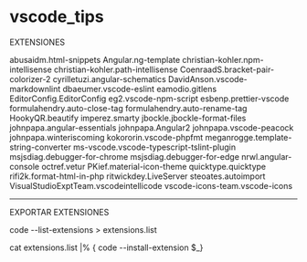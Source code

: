 # vscode_tips  

EXTENSIONES 

abusaidm.html-snippets
Angular.ng-template
christian-kohler.npm-intellisense 
christian-kohler.path-intellisense
CoenraadS.bracket-pair-colorizer-2
cyrilletuzi.angular-schematics
DavidAnson.vscode-markdownlint
dbaeumer.vscode-eslint
eamodio.gitlens
EditorConfig.EditorConfig
eg2.vscode-npm-script
esbenp.prettier-vscode
formulahendry.auto-close-tag
formulahendry.auto-rename-tag
HookyQR.beautify
imperez.smarty
jbockle.jbockle-format-files
johnpapa.angular-essentials
johnpapa.Angular2
johnpapa.vscode-peacock
johnpapa.winteriscoming
kokororin.vscode-phpfmt
meganrogge.template-string-converter
ms-vscode.vscode-typescript-tslint-plugin
msjsdiag.debugger-for-chrome
msjsdiag.debugger-for-edge
nrwl.angular-console
octref.vetur
PKief.material-icon-theme
quicktype.quicktype
rifi2k.format-html-in-php
ritwickdey.LiveServer
steoates.autoimport
VisualStudioExptTeam.vscodeintellicode
vscode-icons-team.vscode-icons 

----------------------------------------  



EXPORTAR EXTENSIONES  

code --list-extensions > extensions.list  

cat extensions.list |% { code --install-extension $_}  

